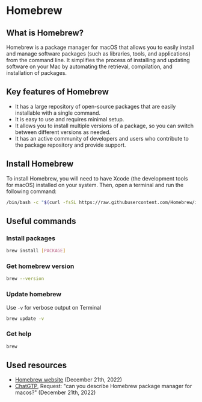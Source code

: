 [description]: <> (Homebrew is a package manager for macOS that allows you to easily install and manage software packages [such as libraries, tools, and applications] from the command line.)
[preservedKeywords]: <> (web, node.js, nvm, js, installation, scripts, script collection)
# Homebrew
## What is Homebrew?
Homebrew is a package manager for macOS that allows you to easily install and manage software packages (such as libraries, tools, and applications) from the command line. It simplifies the process of installing and updating software on your Mac by automating the retrieval, compilation, and installation of packages.

## Key features of Homebrew
- It has a large repository of open-source packages that are easily installable with a single command.
- It is easy to use and requires minimal setup.
- It allows you to install multiple versions of a package, so you can switch between different versions as needed.
- It has an active community of developers and users who contribute to the package repository and provide support.

## Install Homebrew
To install Homebrew, you will need to have Xcode (the development tools for macOS) installed on your system. Then, open a terminal and run the following command:
```sh
/bin/bash -c "$(curl -fsSL https://raw.githubusercontent.com/Homebrew/install/HEAD/install.sh)"
```

## Useful commands
### Install packages
```sh
brew install [PACKAGE]
```
### Get homebrew version
```sh
brew --version
```
### Update homebrew
Use `-v` for verbose output on Terminal
```sh
brew update -v
```
### Get help
```sh
brew
```

## Used resources
- [Homebrew website](https://brew.sh/) (December 21th, 2022)
- [ChatGTP](https://chat.openai.com/chat), Request: "can you describe Homebrew package manager for macos?" (December 21th, 2022)